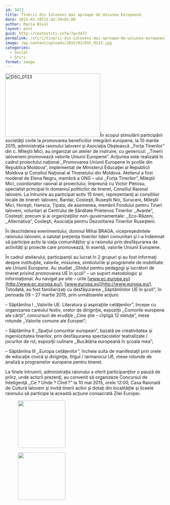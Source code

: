 ```yaml
---
id: 3472
title: Tinerii din Ialoveni mai aproape de Uniunea Europeană
date: 2015-03-10T22:42:39+03:00
author: Maria Bivol
layout: post
guid: http://costestitv.info/?p=3472
permalink: /stiri/tinerii-din-ialoveni-mai-aproape-de-uniunea-europeana/
image: /wp-content/uploads/2015/03/DSC_0133.jpg
categories:
  - Social
  - Știri
format: image
---
```

[<img class="alignleft size-medium wp-image-3473" src="/wp-content/uploads/2015/03/DSC_0133-300x200.jpg" alt="DSC_0133" width="300" height="200" srcset="http://costestitv.ddev.local/wp-content/uploads/2015/03/DSC_0133-300x200.jpg 300w, http://costestitv.ddev.local/wp-content/uploads/2015/03/DSC_0133.jpg 1024w, http://costestitv.ddev.local/wp-content/uploads/2015/03/DSC_0133-90x60.jpg 90w, http://costestitv.ddev.local/wp-content/uploads/2015/03/DSC_0133-180x120.jpg 180w, http://costestitv.ddev.local/wp-content/uploads/2015/03/DSC_0133-95x64.jpg 95w" sizes="(max-width: 300px) 100vw, 300px" />](/wp-content/uploads/2015/03/DSC_0133.jpg)În scopul stimulării participării societăţii civile la promovarea beneficiilor integrării europene, la 10 martie 2015, administraţia raionului Ialoveni şi Asociaţia Obştească ,,Forţa Tinerilor” din c. Mileştii Mici, au organizat un atelier de instruire, cu genericul: ,,Tinerii ialoveneni promovează valorile Uniunii Europene”. Acţiunea este realizată în cadrul proiectului naţional ,,Promovarea Uniunii Europene în şcolile din Republica Moldova”, implementat de Ministerul Educaţiei al Republicii Moldova şi Consiliul Naţional al Tineretului din Moldova. Atelierul a fost moderat de Elena Negru, membră a ONG &#8211; ului ,,Forţa Tinerilor”, Mileştii Mici, coordonator raional al proiectului, împreună cu Victor Pletosu, specialist principal în domeniul politicilor de tineret, Consiliul Raional Ialoveni. La întrunire au participat activ 15 tineri, reprezentanţi ai consiliilor locale de tineret: Ialoveni, Bardar, Costeşti, Ruseştii Noi, Suruceni, Mileştii Mici, Horeşti, Hansca, Ţipala, de asemenea, membrii Fondului pentru Tineri Ialoveni, voluntari ai Centrului de Sănătate Prietenos Tinerilor ,,Avante”, Costeşti; precum şi ai organizaţiilor non-guvernamentale: ,,Eco-Răzeni, ,,Alternativa”, Costeşti, Asociaţia pentru Dezvoltarea Tinerilor Ruseşteni.

În deschiderea evenimentului, domnul Mihai BRAGA, vicepreşedintele raionului Ialoveni, a salutat prezenţa tinerilor lideri comunitari şi i-a îndemnat să participe activ la viaţa comunităţilor şi a raionului prin desfăşurarea de activităţi şi proiecte care promovează, în esenţă, valorile Uniunii Europene.

În cadrul atelierului, participanţii au lucrat în 2 grupuri şi au fost informaţi despre instituţiile, valorile, misiunea, simbolurile şi programele de mobilitate ale Uniunii Europene. Au studiat ,,Ghidul pentru pedagogi şi lucrători de tineret privind promovarea UE în şcoli” – un suport metodologic şi informaţional. Au navigat pe site – urile [www.ec.europa.eu](http://www.ec.europa.eu/), [www.europa.eu](http://www.europa.eu/). Totodată, au fost familiarizaţi cu desfăşurarea ,,Săptămînilor UE în şcoli”, în perioada 09 – 27 martie 2015, prin următoarele acţiuni:

&#8211; Săptămîna I ,,Valorile UE. Literatura şi aspiraţiile cetăţenilor”, începe cu organizarea careului festiv, orelor de diriginţie, expoziţii ,,Comorile europene ale cărţii”, concursuri de erudiţie ,,Cine ştie – cîştigă 12 steluţe”, mese rotunde ,,Valorile comune ale Europei”;

&#8211; Săptămîna II ,,Spaţiul comunitar european”, bazată pe creativitatea şi ingeniozitatea tinerilor, prin desfăşurarea spectacolelor teatralizate / jocurilor de rol, expoziţii culinare ,,Bucătăria europeană în şcoala mea”;

&#8211; Săptămîna III ,,Europa cetăţenilor”, încheie suita de manifestaţii prin orele de educaţie civică şi diriginţie, tîrgul / iarmarocul UE, mese rotunde de analiză a programelor europene pentru tineret.

La finele întrunirii, administraţia raionului a oferit participanţilor o pauză de prînz, unde actorii prezenţi, au convenit să organizeze Concursul de Inteligenţă ,,Ce ? Unde ? Cînd ?” la 10 mai 2015, orele 12:00, Casa Raională de Cultură Ialoveni şi invită tinerii activi şi dotaţi din localităţile şi liceele raionului să participe la această acţiune consacrată Zilei Europei.

<div id='gallery-26' class='gallery galleryid-3472 gallery-columns-3 gallery-size-thumbnail'>
  <figure class='gallery-item'> 
  
  <div class='gallery-icon landscape'>
    <a href='http://costestitv.ddev.local/stiri/tinerii-din-ialoveni-mai-aproape-de-uniunea-europeana/attachment/dsc_0122-2/'><img width="150" height="150" src="http://costestitv.ddev.local/wp-content/uploads/2015/03/DSC_0122-150x150.jpg" class="attachment-thumbnail size-thumbnail" alt="" /></a>
  </div></figure><figure class='gallery-item'> 
  
  <div class='gallery-icon landscape'>
    <a href='http://costestitv.ddev.local/stiri/tinerii-din-ialoveni-mai-aproape-de-uniunea-europeana/attachment/dsc_0137/'><img width="150" height="150" src="http://costestitv.ddev.local/wp-content/uploads/2015/03/DSC_0137-150x150.jpg" class="attachment-thumbnail size-thumbnail" alt="" /></a>
  </div></figure>
</div>